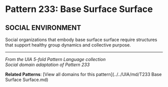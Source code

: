 # Pattern 233: Base Surface Surface

## SOCIAL ENVIRONMENT

Social organizations that embody base surface surface require structures that support healthy group dynamics and collective purpose.

---

*From the UIA 5-fold Pattern Language collection*  
*Social domain adaptation of Pattern 233*

**Related Patterns**: [View all domains for this pattern](../../UIA/md/T233 Base Surface Surface.md)